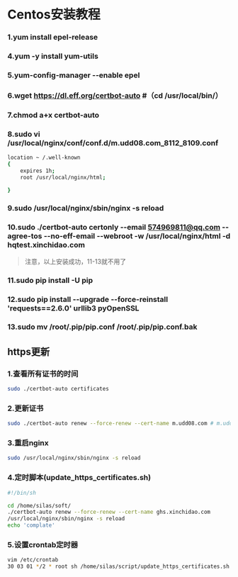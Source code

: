 
# Centos安装教程

### 1.yum install epel-release
### 4.yum -y install yum-utils
### 5.yum-config-manager --enable epel
### 6.wget https://dl.eff.org/certbot-auto  #（cd /usr/local/bin/）
### 7.chmod a+x certbot-auto

### 8.sudo vi /usr/local/nginx/conf/conf.d/m.udd08.com_8112_8109.conf
```sh
location ~ /.well-known
{
    expires 1h;
    root /usr/local/nginx/html;

}
```
### 9.sudo /usr/local/nginx/sbin/nginx -s reload
### 10.sudo ./certbot-auto certonly --email 574969811@qq.com --agree-tos --no-eff-email --webroot -w /usr/local/nginx/html   -d hqtest.xinchidao.com
> 注意，以上安装成功，11-13就不用了
### 11.sudo pip install -U pip
### 12.sudo pip install --upgrade --force-reinstall 'requests==2.6.0' urllib3 pyOpenSSL
### 13.sudo mv /root/.pip/pip.conf /root/.pip/pip.conf.bak

## https更新

### 1.查看所有证书的时间
```sh
sudo ./certbot-auto certificates
```
### 2.更新证书
```sh
sudo ./certbot-auto renew --force-renew --cert-name m.udd08.com # m.udd08.com是根据上面查到的Certificate Name
```
### 3.重启nginx
```sh
sudo /usr/local/nginx/sbin/nginx -s reload
```

### 4.定时脚本(update_https_certificates.sh)
```sh
#!/bin/sh

cd /home/silas/soft/
./certbot-auto renew --force-renew --cert-name ghs.xinchidao.com
/usr/local/nginx/sbin/nginx -s reload
echo 'complate'
```

### 5.设置crontab定时器
```sh
vim /etc/crontab
30 03 01 */2 * root sh /home/silas/script/update_https_certificates.sh
```